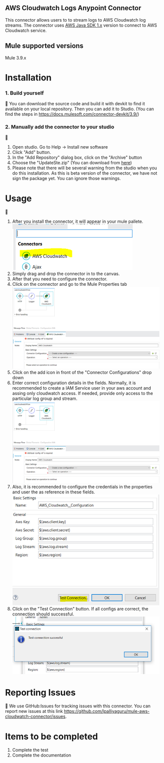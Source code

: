 ## AWS Cloudwatch Logs Anypoint Connector

This connector allows users to  to stream logs to AWS Cloudwatch log streams. The connector uses [AWS Java SDK 1.x](https://docs.aws.amazon.com/AWSJavaSDK/latest/javadoc/index.html) version to connect to AWS Cloudwatch service. 

## Mule supported versions

Mule 3.9.x


# Installation 
### 1. Build yourself
 :muscle:
You can download the source code and build it with devkit to find it available on your local repository. Then you can add it to Studio. 
(You can find the steps in https://docs.mulesoft.com/connector-devkit/3.9/)

### 2. Manually add the connector to your studio 
:hammer:
1. Open studio. Go to Help -> Install new software
2. Click "Add" button. 
3. In the "Add Repository" dialog box, click on the  "Archive" button
4. Choose the "UpdateSte.zip" (You can download from [here](https://github.com/lpalliyaguru/mule-aws-cloudwatch-connector/raw/master/demo/UpdateSite.zip))
5. Please note that there will be several warning from the studio when you do this installation. As this is beta version of the connector, we have not sign the package yet. You can ignore those warnings. 

# Usage 
:ledger:
1. After you install the connector, it will appear in your mule pallete.
![](https://github.com/lpalliyaguru/mule-aws-cloudwatch-connector/raw/master/images/in-mule-pallete.PNG)
2. Simply drag and drop the connector in to the canvas. 
3. After that you need to configure the connector. 
4. Click on the connector and go to the Mule Properties tab
![](https://github.com/lpalliyaguru/mule-aws-cloudwatch-connector/raw/master/images/in-config-pallete.PNG)
5. Click on the add icon in front of the "Connector Configurations" drop down
6. Enter correct configuration details in the fields. Normally, it is recommended to create a IAM Service user in your aws account and assing only cloudwatch access. If needed, provide only access to the particular log group and stream. 
![](https://github.com/lpalliyaguru/mule-aws-cloudwatch-connector/raw/master/images/in-config-pallete.PNG)
7. Also, it is recommended to configure the credentials in the properties and user the as reference in these fields. 
![](https://github.com/lpalliyaguru/mule-aws-cloudwatch-connector/raw/master/images/test-connection.PNG)
8. Click on the "Test Connection" button. If all configs are correct, the connection should successful. 
![](https://github.com/lpalliyaguru/mule-aws-cloudwatch-connector/raw/master/images/connection-success.PNG)



# Reporting Issues 
:construction:
We use GitHub:Issues for tracking issues with this connector. You can report new issues at this link https://github.com/lpalliyaguru/mule-aws-cloudwatch-connector/issues.

# Items to be completed
1. Complete the test
2. Complete the documentation
